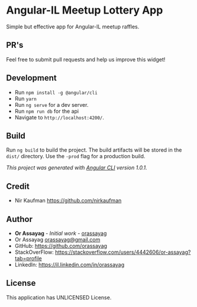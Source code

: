 # Angular-IL Meetup Lottery App
Simple but effective app for Angular-IL meetup raffles.

## PR's
Feel free to submit pull requests and help us improve this widget!

## Development
- Run `npm install -g @angular/cli`
- Run `yarn`
- Run `ng serve` for a dev server.
- Run `npm run db` for the api
- Navigate to `http://localhost:4200/`.

## Build
Run `ng build` to build the project.
The build artifacts will be stored in the `dist/` directory.
Use the `-prod` flag for a production build.

_This project was generated with [Angular CLI](https://github.com/angular/angular-cli) version 1.0.1._

## Credit
* Nir Kaufman https://github.com/nirkaufman

## Author

* **Or Assayag** - *Initial work* - [orassayag](https://github.com/orassayag)
* Or Assayag <orassayag@gmail.com>
* GitHub: https://github.com/orassayag
* StackOverFlow: https://stackoverflow.com/users/4442606/or-assayag?tab=profile
* LinkedIn: https://il.linkedin.com/in/orassayag

## License

This application has UNLICENSED License.